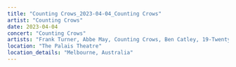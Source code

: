 ```yaml
---
title: "Counting Crows_2023-04-04_Counting Crows"
artist: "Counting Crows"
date: 2023-04-04
concert: "Counting Crows"
artists: "Frank Turner, Abbe May, Counting Crows, Ben Catley, 19-Twenty"
location: "The Palais Theatre"
location_details: "Melbourne, Australia"
---
```

